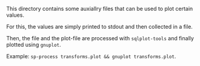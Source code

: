 This directory contains some auxiallry files that can be used to plot certain values. 

For this, the values are simply printed to stdout and then collected in a file. 

Then, the file and the plot-file are processed with ```sqlplot-tools``` and finally plotted using ```gnuplot```.

Example: ```sp-process transforms.plot && gnuplot transforms.plot```.
